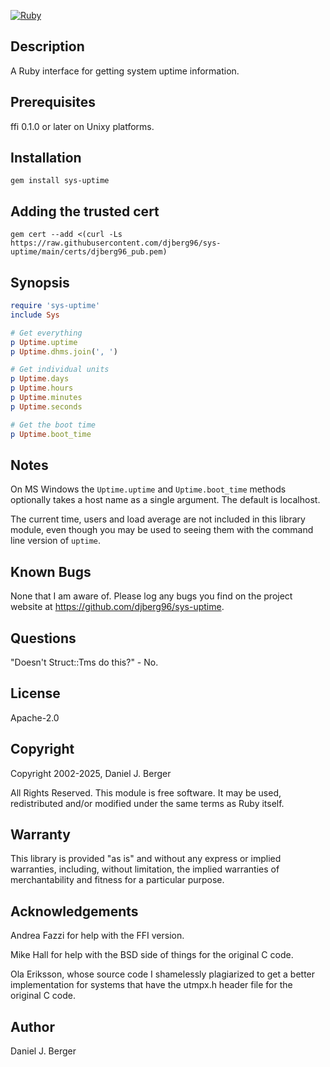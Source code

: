 [![Ruby](https://github.com/djberg96/sys-uptime/actions/workflows/ruby.yml/badge.svg)](https://github.com/djberg96/sys-uptime/actions/workflows/ruby.yml)

## Description
A Ruby interface for getting system uptime information.

## Prerequisites
ffi 0.1.0 or later on Unixy platforms.

## Installation

`gem install sys-uptime`

## Adding the trusted cert
`gem cert --add <(curl -Ls https://raw.githubusercontent.com/djberg96/sys-uptime/main/certs/djberg96_pub.pem)`

## Synopsis
```ruby
require 'sys-uptime'
include Sys

# Get everything
p Uptime.uptime
p Uptime.dhms.join(', ')

# Get individual units
p Uptime.days
p Uptime.hours
p Uptime.minutes
p Uptime.seconds

# Get the boot time
p Uptime.boot_time
```

## Notes
On MS Windows the `Uptime.uptime` and `Uptime.boot_time` methods optionally
takes a host name as a single argument. The default is localhost.

The current time, users and load average are not included in this library
module, even though you may be used to seeing them with the command
line version of `uptime`.

## Known Bugs
None that I am aware of. Please log any bugs you find on the project
website at https://github.com/djberg96/sys-uptime.

## Questions
"Doesn't Struct::Tms do this?" - No.
    
## License
Apache-2.0
    
## Copyright
Copyright 2002-2025, Daniel J. Berger

All Rights Reserved. This module is free software. It may be used,
redistributed and/or modified under the same terms as Ruby itself.
    
## Warranty
This library is provided "as is" and without any express or
implied warranties, including, without limitation, the implied
warranties of merchantability and fitness for a particular purpose.

## Acknowledgements
Andrea Fazzi for help with the FFI version.

Mike Hall for help with the BSD side of things for the original C code.

Ola Eriksson, whose source code I shamelessly plagiarized to get a better
implementation for systems that have the utmpx.h header file for the
original C code.

## Author
Daniel J. Berger
